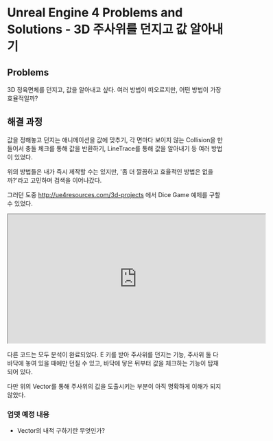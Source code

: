 # Unreal Engine 4 Problems and Solutions - 3D 주사위를 던지고 값 알아내기

## Problems

3D 정육면체를 던지고, 값을 알아내고 싶다. 여러 방법이 떠오르지만, 어떤 방법이 가장 효율적일까?


## 해결 과정

값을 정해놓고 던지는 애니메이션을 값에 맞추기, 각 면마다 보이지 않는 Collision을 만들어서 충돌 체크를 통해 값을 반환하기, LineTrace를 통해 값을 알아내기 등 여러 방법이 있었다.

위의 방법들은 내가 즉시 제작할 수는 있지만, '좀 더 깔끔하고 효율적인 방법은 없을까?'라고 고민하며 검색을 이어나갔다.

그러던 도중 http://ue4resources.com/3d-projects 에서 Dice Game 예제를 구할 수 있었다.

<iframe src="https://blueprintue.com/render/x3j8hvni" scrolling="no" height="300" width="600"></iframe>

다른 코드는 모두 분석이 완료되었다. E 키를 받아 주사위를 던지는 기능, 주사위 둘 다 바닥에 놓여 있을 때에만 던질 수 있고, 바닥에 닿은 뒤부터 값을 체크하는 기능이 탑재되어 있다.

다만 위의 Vector를 통해 주사위의 값을 도출시키는 부분이 아직 명확하게 이해가 되지 않았다.





### 업뎃 예정 내용

* Vector의 내적 구하기란 무엇인가?

